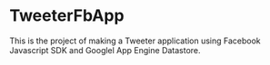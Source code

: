 # TweeterFbApp
This is the project of making a Tweeter application using Facebook Javascript SDK and Googlel App Engine Datastore. 
